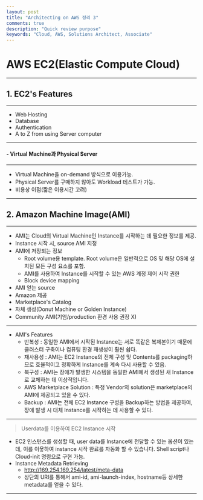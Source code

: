 ```yaml
---
layout: post
title: "Architecting on AWS 정리 3"
comments: true
description: "Quick review purpose"
keywords: "Cloud, AWS, Solutions Architect, Associate"
---
```


# AWS EC2(Elastic Compute Cloud)

* * *

## 1. EC2's Features

* * *

-   Web Hosting
-   Database
-   Authentication
-   A to Z from using Server computer

* * *

#### -   Virtual Machine과 Physical Server

* * *

-   Virtual Machine을 on-demand 방식으로 이용가능.
-   Physical Server를 구매하지 않아도 Workload 테스트가 가능.
-   비용상 이점(짧은 이용시간 고려)

* * *

## 2. Amazon Machine Image(AMI)

* * *

-   AMI는 Cloud의 Virtual Machine인 Instance를 시작하는 데 필요한 정보를 제공.
-   Instance 시작 시, source AMI 지정
-   AMI에 저장되는 정보
    -   Root volume용 template. Root volume은 일반적으로 OS 및 해당 OS에 설치된 모든 구성 요소를 포함.
    -   AMI를 사용하여 Instance를 시작할 수 있는 AWS 계정 제어 시작 권한
    -   Block device mapping
-   AMI 얻는 source
-   Amazon 제공
-   Marketplace's Catalog
-   자체 생성(Donut Machine or Golden Instance)
-   Community AMI(기엄/production 환경 사용 권장 X)

* * *

-   AMI's Features
    -   반복성 : 동일한 AMI에서 시작된 Instance는 서로 똑같은 복제본이기 때문에 클러스터 구축이나 컴퓨팅 환경 재생성이 훨씬 쉽다.
    -   재사용성 : AMI는 EC2 Instance의 전체 구성 및 Contents를 packaging하므로 효율적이고 정확하게 Instance를 계속 다시 사용할 수 있음.
    -   복구성 : AMI는 장애가 발생한 시스템을 동일한 AMI에서 생성된 새 Instance로 교체하는 데 이상적입니다.
    -   AWS Marketplace Solution : 특정 Vendor의 solution은 marketplace의 AMI에 제공되고 있을 수 있다.
    -   Backup : AMI는 전체 EC2 Instance 구성을 Backup하는 방법을 제공하여, 장애 발생 시 대체 Instance를 시작하는 데 사용할 수 있다.

* * *

> Userdata를 이용하여 EC2 Instance 시작

-   EC2 인스턴스를 생성할 때, user data를 Instance에 전달할 수 있는 옵션이 있는데, 이를 이욯하여 instance 시작 완료를 자동화 할 수 있습니다. Shell script나 Cloud-init 명령으로 구현 가능.
-   Instance Metadata Retrieving
    -   <http://169.254.169.254/latest/meta-data>
    -   상단의 URI를 통해서 ami-id, ami-launch-index, hostname등 상세한 metadata를 얻을 수 있다.

* * *
